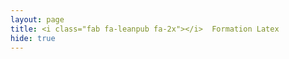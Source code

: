 ```yaml
---
layout: page
title: <i class="fab fa-leanpub fa-2x"></i>  Formation Latex
hide: true
---
```

<!-- Le latex la vie -->
<script type="text/javascript" async
  src="https://cdn.mathjax.org/mathjax/latest/MathJax.js?config=TeX-MML-AM_CHTML">
</script>
